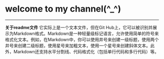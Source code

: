 # welcome to my channel(^_^)
*************
**关于readme文件**
它实际上是一个文本文件，但在Git Hub上，它可以被识别并展示为Markdown格式。Markdown是一种轻量级标记语言，允许使用简单的符号来格式化文本。例如，在Markdown中，你可以使用井号来创建一级标题，使用两个井号来创建二级标题，使用星号来加粗文本，使用一个星号来创建斜体文本。此外，Markdown还支持水平分割线、代码格式化（包括单行代码和多行代码）等。
